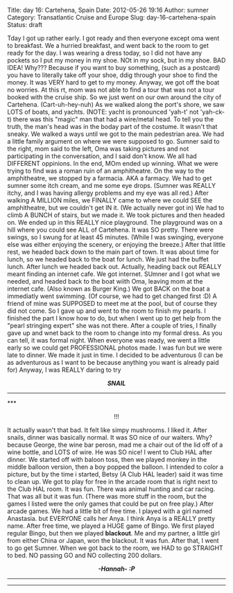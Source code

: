 Title: day 16: Cartehena, Spain
Date: 2012-05-26 19:16
Author: sumner
Category: Transatlantic Cruise and Europe
Slug: day-16-cartehena-spain
Status: draft

Tday I got up rather early. I got ready and then everyone except oma
went to breakfast. We a hurried breakfast, and went back to the room to
get ready for the day. I was wearing a dress today, so I did not have
any pockets so I put my money in my shoe. NOt in my sock, but in my
shoe. BAD IDEA! Why??? Because if you want to buy something, (such as a
postcard) you have to literally take off your shoe, ddig through your
shoe to find the money. It was VERY hard to get to my money. Anyway, we
got off the boat no worries. At this rt, mom was not able to find a tour
that was not a tour booked with the cruise ship. So we just went on our
own around the city of Cartehena. (Cart-uh-hey-nuh) As we walked along
the port's shore, we saw LOTS of boats, and yachts. (NOTE: yacht is
pronounced 'yah-t' not 'yah-ck-t) there was this "magic" man that had a
wire/metal head. To tell you the truth, the man's head was in the boday
part of the costume. It wasn't that sneaky. We walked a ways until we
got to the main pedestrian area. We had a little family argument on
where we were supposed to go. Sumner said to the right, mom said to the
left, Oma was taking pictures and not participating in the conversation,
and I said don't know. We all had DIFFERENT oppinions. In the end, MOm
ended up winning. What we were trying to find was a roman ruin of an
amphitheatre. On the way to the amphitheatre, we stopped by a farmacia.
AKA a farmacy. We had to get sumner some itch cream, and me some eye
drops. (Sumner was REALLY itchy, and I was having allergy problems and
my eye was all red.) After walking A MILLION miles, we FINALLY came to
where we could SEE the amphitheatre, but we couldn't get IN it. (We
actually never got in) We had to climb A BUNCH of stairs, but we made
it. We took pictures and then headed on. We ended up in this REALLY nice
playground. The playground was on a hill where you could see ALL of
Cartehena. It was SO pretty. There were swings, so I swung for at least
45 minutes. (While I was swinging, everyone else was either enjoying the
scenery, or enjoying the breeze.) After that little rest, we headed back
down to the main part of town. It was about time for lunch, so we headed
back to the boat for lunch. We just had the buffet lunch. After lunch we
headed back out. Actually, heading back out REALLY meant finding an
internet cafe. We got internet. SUmner and I got what we needed, and
headed back to the boat wiith Oma, leaving mom at the internet cafe.
(Also known as Burger King.) We got BACK on the boat a immediatly went
swimming. (Of course, we had to get changed first :D) A friend of mine
was SUPPOSED to meet me at the pool, but of course they did not come. So
I gave up and went to the room to finish my pearls. I finished the part
I know how to do, but when I went up to get help from the "pearl
stringing expert" she was not there. After a couple of tries, I finally
gave up and wnet back to the room to change into my formal dress. As you
can tell, it was formal night. When everyone was ready, we went a little
early so we could get PROFESSIONAL photos made. I was fun but we were
late to dinner. We made it just in time. I decided to be adventurous (I
can be as adventurous as I want to be because anything you want is
already paid for) Anyway, I was REALLY daring to try

  

<div align="CENTER">

***SNAIL***

</div>

***  
***<i>

<div align="CENTER">

</div>

</i>

<div align="CENTER">

</div>

<div align="CENTER">

</div>

<div align="CENTER">

!!!

</div>

It actually wasn't that bad. It felt like simpy mushrooms. I liked it.
After snails, dinner was basically normal. It was SO nice of our
waiters. Why? because George, the wine bar perosn, mad me a chair out of
the lid off of a wine bottle, and LOTS of wire. He was SO nice! I went
to Club HAL after dinner. We started off with baloon toss, then we
played monkey in the middle balloon version, then a boy popped the
balloon. I intended to color a picture, but by the time i started, Betsy
(A Club HAL leader) said it was time to clean up. We got to play for
free in the arcade room that is right next to the Club HAL room. It was
fun. There was animal hunting and car racing. That was all but it was
fun. (There was more stuff in the room, but the games I listed were the
only games that could be put on free play.) After arcade games. We had a
little bit of free time. I played with a girl named Anastasia. but
EVERYONE calls her Anya. I think Anya is a REALLY pretty name. After
free time, we played a HUGE game of Bingo. We first played regular
Bingo, but then we played **blackout**. Me and my partner, a little girl
from either China or Japan, won the blackout. It was fun. After that, I
went to go get Sumner. When we got back to the room, we HAD to go
STRAIGHT to bed. NO passing GO and NO collecting 200 dollars.

  

<div align="CENTER">

***-Hannah- :P***

</div>

***  
***

<div align="CENTER">

</div>

<div align="CENTER">

</div>
